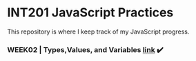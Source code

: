 # INT201 JavaScript Practices
This repository is where I keep track of my JavaScript progress.
### WEEK02 | Types,Values, and Variables [link](https://github.com/Joe-sit/INT201-63130500091-MyWorks/tree/master/inclass_files/02_TypesValuesVariables) :heavy_check_mark:
